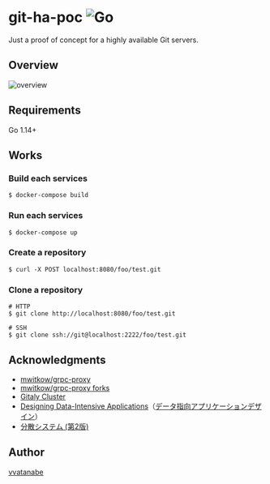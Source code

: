 # git-ha-poc ![Go](https://github.com/vvatanabe/git-ha-poc/workflows/Go/badge.svg)

Just a proof of concept for a highly available Git servers.

## Overview

![overview](https://cacoo.com/diagrams/9BhTPbZUoMwmP1zp-7076D.png)

## Requirements

Go 1.14+

## Works

### Build each services

```
$ docker-compose build
```

### Run each services

```
$ docker-compose up
```

### Create a repository

```
$ curl -X POST localhost:8080/foo/test.git
```

### Clone a repository

```
# HTTP
$ git clone http://localhost:8080/foo/test.git

# SSH
$ git clone ssh://git@localhost:2222/foo/test.git
```

## Acknowledgments

- [mwitkow/grpc-proxy](https://github.com/mwitkow/grpc-proxy)
- [mwitkow/grpc-proxy forks](https://github.com/mwitkow/grpc-proxy/network/members)
- [Gitaly Cluster](https://docs.gitlab.com/ee/administration/gitaly/praefect.html)
- [Designing Data-Intensive Applications](https://www.oreilly.com/library/view/designing-data-intensive-applications/9781491903063/)（[データ指向アプリケーションデザイン](https://www.oreilly.co.jp/books/9784873118703/)）
- [分散システム (第2版)](https://www.kyoritsu-pub.co.jp/bookdetail/9784320124493)

## Author

[vvatanabe](https://github.com/vvatanabe)
